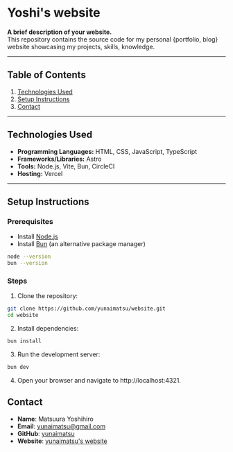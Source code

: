 # Yoshi's website

**A brief description of your website.**  
This repository contains the source code for my personal {portfolio, blog} website showcasing my projects, skills, knowledge.

---

## Table of Contents

1. [Technologies Used](#technologies-used)  
1. [Setup Instructions](#setup-instructions)  
1. [Contact](#contact)  

---

## Technologies Used

- **Programming Languages:** HTML, CSS, JavaScript, TypeScript
- **Frameworks/Libraries:** Astro
- **Tools:** Node.js, Vite, Bun, CircleCI 
- **Hosting:** Vercel

---

## Setup Instructions

### Prerequisites

- Install [Node.js](https://nodejs.org/)
- Install [Bun](https://bun.sh/) (an alternative package manager)

```sh
node --version
bun --version
```

### Steps
1. Clone the repository:
```sh
git clone https://github.com/yunaimatsu/website.git
cd website
```

2. Install dependencies:
```sh
bun install
```

3. Run the development server:
```sh
bun dev
```

4. Open your browser and navigate to http://localhost:4321.

<!-- ## Usage
Describe how the website can be used, e.g., navigating through pages, interacting with features, or how to test the deployment. -->

## Contact
* **Name**: Matsuura Yoshihiro
* **Email**: yunaimatsu@gmail.com
* **GitHub**: [yunaimatsu](https://github.com/yunaimatsu)
* **Website**: [yunaimatsu's website](yunaimatsu.com)

